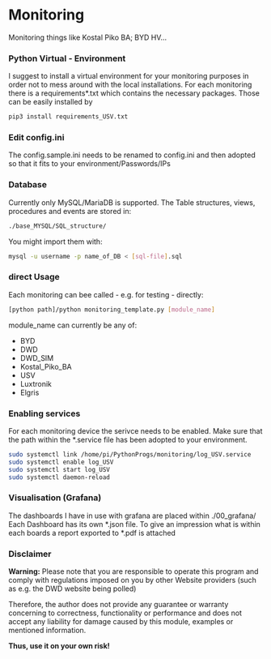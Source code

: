 # Monitoring
Monitoring things like Kostal Piko BA; BYD HV...

### Python Virtual - Environment
I suggest to install a virtual environment for your monitoring purposes in order
not to mess around with the local installations. For each monitoring there is a
requirements*.txt which contains the necessary packages. Those can be easily installed by
```bash
pip3 install requirements_USV.txt
```

### Edit config.ini
The config.sample.ini needs to be renamed to config.ini and then
adopted so that it fits to your environment/Passwords/IPs

### Database
Currently only MySQL/MariaDB is supported.
The Table structures, views, procedures and events are stored in:
```bash
./base_MYSQL/SQL_structure/
```
You might import them with:
```bash
mysql -u username -p name_of_DB < [sql-file].sql
```

### direct Usage
Each monitoring can bee called - e.g. for testing - directly:
```bash
[python path]/python monitoring_template.py [module_name]
```
module_name can currently be any of:
  * BYD
  * DWD
  * DWD_SIM
  * Kostal_Piko_BA
  * USV
  * Luxtronik
  * Elgris

### Enabling services
For each monitoring device the serivce needs to be enabled.
Make sure that the path within the *.service file has been adopted to your environment.
```bash
sudo systemctl link /home/pi/PythonProgs/monitoring/log_USV.service
sudo systemctl enable log_USV
sudo systemctl start log_USV
sudo systemctl daemon-reload
```

### Visualisation (Grafana)
The dashboards I have in use with grafana are placed within ./00_grafana/
Each Dashboard has its own *.json file. To give an impression what is within each boards a report
exported to *.pdf is attached

### Disclaimer
**Warning:**
Please note that you are responsible to operate this program and comply with regulations imposed on you by other
Website providers (such as e.g. the DWD website being polled)

Therefore, the author does not provide any guarantee or warranty concerning to correctness, functionality or
performance and does not accept any liability for damage caused by this module, examples or mentioned information.

   **Thus, use it on your own risk!**
